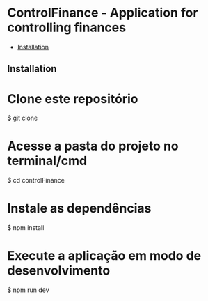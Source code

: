 # ControlFinance - Application for controlling finances


- [Installation](#installation)

## Installation

# Clone este repositório
$ git clone 

# Acesse a pasta do projeto no terminal/cmd
$ cd controlFinance

# Instale as dependências
$ npm install

# Execute a aplicação em modo de desenvolvimento
$ npm run dev

